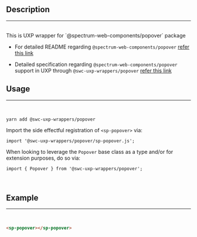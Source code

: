 ## Description

---

<br />
This is UXP wrapper for `@spectrum-web-components/popover` package 
<br />

-   For detailed README regarding `@spectrum-web-components/popover` [refer this link](https://www.npmjs.com/package/@spectrum-web-components/popover/v/0.12.4)

-   Detailed specification regarding `@spectrum-web-components/popover` support in UXP through `@swc-uxp-wrappers/popover` [refer this link](https://developer.adobe.com/photoshop/uxp/2022/uxp-api/reference-spectrum/swc/)

## Usage

---

<br />

```
yarn add @swc-uxp-wrappers/popover
```

Import the side effectful registration of `<sp-popover>` via:

```
import '@swc-uxp-wrappers/popover/sp-popover.js';
```

When looking to leverage the `Popover` base class as a type and/or for extension purposes, do so via:

```
import { Popover } from '@swc-uxp-wrappers/popover';
```

<br />

## Example

---

<br />

```html
<sp-popover></sp-popover>
```
